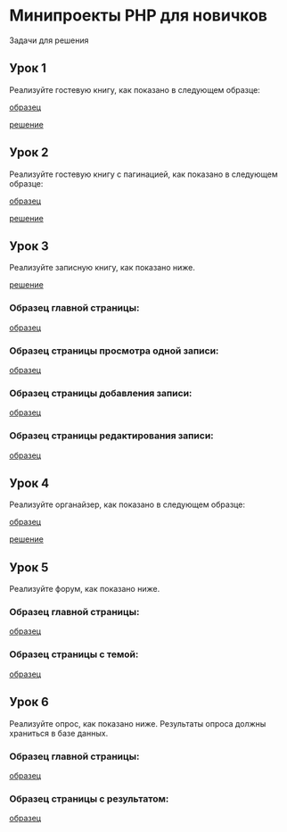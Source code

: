 # Минипроекты PHP для новичков

Задачи для решения
## Урок 1
Реализуйте гостевую книгу, как показано в следующем образце:

[образец](http://theory.phphtml.net/exercises/php/practice/miniproekty-php-dlya-novichkov/1/1/index.html)

[решение](1/index.php)

## Урок 2
Реализуйте гостевую книгу с пагинацией, как показано в следующем образце:

[образец](http://theory.phphtml.net/exercises/php/practice/miniproekty-php-dlya-novichkov/1/2/index.html)

[решение](2/index.php)

## Урок 3
Реализуйте записную книгу, как показано ниже.

[решение](3/)

### Образец главной страницы:

[образец](http://theory.phphtml.net/exercises/php/practice/miniproekty-php-dlya-novichkov/2/1/index.html)


### Образец страницы просмотра одной записи:

[образец](http://theory.phphtml.net/exercises/php/practice/miniproekty-php-dlya-novichkov/2/1/note.html)

### Образец страницы добавления записи:

[образец](http://theory.phphtml.net/exercises/php/practice/miniproekty-php-dlya-novichkov/2/1/add.html)

### Образец страницы редактирования записи:

[образец](http://theory.phphtml.net/exercises/php/practice/miniproekty-php-dlya-novichkov/2/1/edit.html)


## Урок 4
Реализуйте органайзер, как показано в следующем образце:

[образец](http://theory.phphtml.net/exercises/php/practice/miniproekty-php-dlya-novichkov/3/1/index.html)

[решение](4/)

## Урок 5
Реализуйте форум, как показано ниже.

### Образец главной страницы:

[образец](http://theory.phphtml.net/exercises/php/practice/miniproekty-php-dlya-novichkov/4/1/index.html)

### Образец страницы с темой:

[образец](http://theory.phphtml.net/exercises/php/practice/miniproekty-php-dlya-novichkov/4/1/topic.html)

## Урок 6
Реализуйте опрос, как показано ниже. Результаты опроса должны храниться в базе данных.

### Образец главной страницы:

[образец](http://theory.phphtml.net/exercises/php/practice/miniproekty-php-dlya-novichkov/5/1/index.html)

### Образец страницы с результатом:

[образец](http://theory.phphtml.net/exercises/php/practice/miniproekty-php-dlya-novichkov/5/1/check.html)
